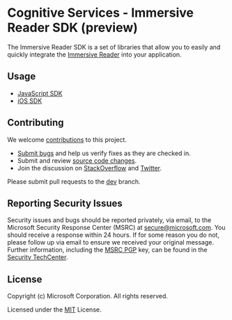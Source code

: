 # Cognitive Services - Immersive Reader SDK (preview)

The Immersive Reader SDK is a set of libraries that allow you to easily and quickly integrate the [Immersive Reader](https://azure.microsoft.com/services/cognitive-services/immersive-reader/) into your application.

## Usage

* [JavaScript SDK](./js)
* [iOS SDK](./iOS)

## Contributing

We welcome [contributions](CONTRIBUTING.md) to this project.

* [Submit bugs](https://github.com/Microsoft/immersive-reader-sdk/issues) and help us verify fixes as they are checked in.
* Submit and review [source code changes](https://github.com/Microsoft/immersive-reader-sdk/pulls).
* Join the discussion on [StackOverflow](https://stackoverflow.com/questions/tagged/immersive-reader) and [Twitter](https://twitter.com/hashtag/ImmersiveReader).

Please submit pull requests to the [dev](https://github.com/microsoft/immersive-reader-sdk/tree/dev) branch.

## Reporting Security Issues

Security issues and bugs should be reported privately, via email, to the Microsoft Security Response Center (MSRC) at
[secure@microsoft.com](mailto:secure@microsoft.com). You should receive a response within 24 hours. If for some reason
you do not, please follow up via email to ensure we received your original message. Further information, including the
[MSRC PGP](https://technet.microsoft.com/en-us/security/dn606155) key, can be found in the
[Security TechCenter](https://technet.microsoft.com/en-us/security/default).

## License

Copyright (c) Microsoft Corporation. All rights reserved.

Licensed under the [MIT](LICENSE.txt) License.
